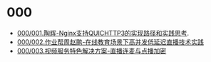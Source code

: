 # 000

- [000/001.陶辉-Nginx支持QUICHTTP3的实现路径和实践思考](https://github.com/wangyonghong/pdf1/blob/master/000/陶辉-Nginx支持QUICHTTP3的实现路径和实践思考.pdf).
- [000/002.作业帮周赵鹏-在线教育场景下高并发低延迟直播技术实践](https://github.com/wangyonghong/pdf1/blob/master/000/作业帮周赵鹏-在线教育场景下高并发低延迟直播技术实践.pdf)
- [000/003.视频服务特色解决方案-直播连麦与点播加密](https://github.com/wangyonghong/pdf1/blob/master/000/视频服务特色解决方案-直播连麦与点播加密.pdf)
